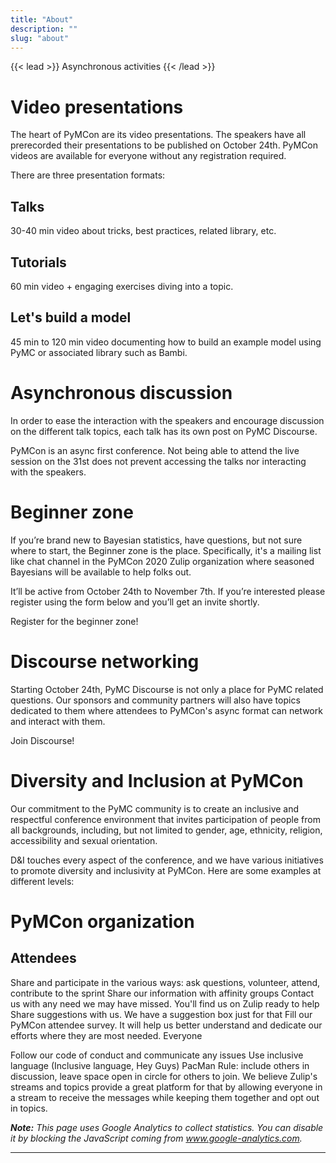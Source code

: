 ```yaml
---
title: "About"
description: ""
slug: "about"
---
```


{{< lead >}}
Asynchronous activities 
{{< /lead >}}

# Video presentations

The heart of PyMCon are its video presentations. The speakers have all prerecorded their presentations to be published on October 24th. PyMCon videos are available for everyone without any registration required.

There are three presentation formats:

## Talks
30-40 min video about tricks, best practices, related library, etc.
## Tutorials
60 min video + engaging exercises diving into a topic.
## Let's build a model
45 min to 120 min video documenting how to build an example model using PyMC or associated library such as Bambi.

# Asynchronous discussion

In order to ease the interaction with the speakers and encourage discussion on the different talk topics, each talk has its own post on PyMC Discourse.

PyMCon is an async first conference. Not being able to attend the live session on the 31st does not prevent accessing the talks nor interacting with the speakers.

# Beginner zone

If you’re brand new to Bayesian statistics, have questions, but not sure where to start, the Beginner zone is the place. Specifically, it's a mailing list like chat channel in the PyMCon 2020 Zulip organization where seasoned Bayesians will be available to help folks out.

It’ll be active from October 24th to November 7th. If you’re interested please register using the form below and you’ll get an invite shortly.

Register for the beginner zone!
# Discourse networking

Starting October 24th, PyMC Discourse is not only a place for PyMC related questions. Our sponsors and community partners will also have topics dedicated to them where attendees to PyMCon's async format can network and interact with them.

Join Discourse!

# Diversity and Inclusion at PyMCon

Our commitment to the PyMC community is to create an inclusive and respectful conference environment that invites participation of people from all backgrounds, including, but not limited to gender, age, ethnicity, religion, accessibility and sexual orientation.

D&I touches every aspect of the conference, and we have various initiatives to promote diversity and inclusivity at PyMCon. Here are some examples at different levels:

# PyMCon organization

## Attendees

Share and participate in the various ways: ask questions, volunteer, attend, contribute to the sprint
Share our information with affinity groups
Contact us with any need we may have missed. You'll find us on Zulip ready to help
Share suggestions with us. We have a suggestion box just for that
Fill our PyMCon attendee survey. It will help us better understand and dedicate our efforts where they are most needed.
Everyone

Follow our code of conduct and communicate any issues
Use inclusive language (Inclusive language, Hey Guys)
PacMan Rule: include others in discussion, leave space open in circle for others to join. We believe Zulip's streams and topics provide a great platform for that by allowing everyone in a stream to receive the messages while keeping them together and opt out in topics.

_**Note:** This page uses Google Analytics to collect statistics. You can disable it by blocking the JavaScript coming from www.google-analytics.com._

---
